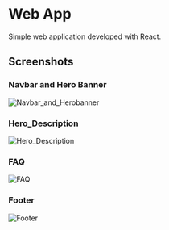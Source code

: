 # Web App
Simple web application developed with React.

## Screenshots

### Navbar and Hero Banner


![Navbar_and_Herobanner](https://github.com/gihantha/WebApp/assets/42207039/b0e80342-7da3-4bb6-8b87-b0f76f545a08)


### Hero_Description

![Hero_Description](https://github.com/gihantha/WebApp/assets/42207039/00894434-e499-48ab-aa2e-ac4a14e723fa)


### FAQ

![FAQ](https://github.com/gihantha/WebApp/assets/42207039/0043d110-69ac-49d9-9d95-311152ff131b)


### Footer

![Footer](https://github.com/gihantha/WebApp/assets/42207039/ae94dd8c-bed1-4914-978b-ad2b597375d9)
